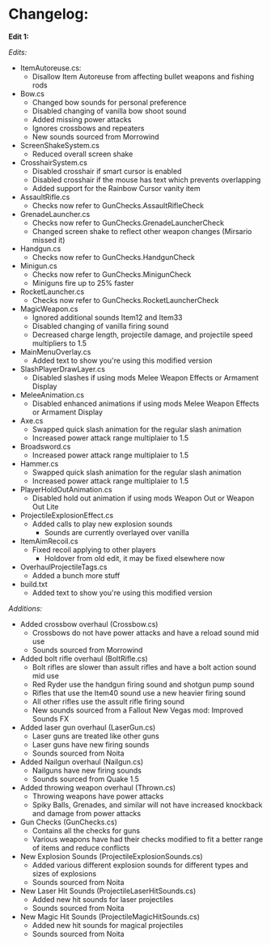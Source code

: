 # Changelog:

**Edit 1:**

*Edits:*
* ItemAutoreuse.cs:
	* Disallow Item Autoreuse from affecting bullet weapons and fishing rods
* Bow.cs
	* Changed bow sounds for personal preference
	* Disabled changing of vanilla bow shoot sound
	* Added missing power attacks
	* Ignores crossbows and repeaters
	* New sounds sourced from Morrowind
* ScreenShakeSystem.cs
	* Reduced overall screen shake
* CrosshairSystem.cs
	* Disabled crosshair if smart cursor is enabled
	* Disabled crosshair if the mouse has text which prevents overlapping
	* Added support for the Rainbow Cursor vanity item
* AssaultRifle.cs
	* Checks now refer to GunChecks.AssaultRifleCheck
* GrenadeLauncher.cs
	* Checks now refer to GunChecks.GrenadeLauncherCheck
	* Changed screen shake to reflect other weapon changes (Mirsario missed it)
* Handgun.cs
	* Checks now refer to GunChecks.HandgunCheck
* Minigun.cs
	* Checks now refer to GunChecks.MinigunCheck
	* Miniguns fire up to 25% faster
* RocketLauncher.cs
	* Checks now refer to GunChecks.RocketLauncherCheck
* MagicWeapon.cs
	* Ignored additional sounds Item12 and Item33
	* Disabled changing of vanilla firing sound
	* Decreased charge length, projectile damage, and projectile speed multipliers to 1.5
* MainMenuOverlay.cs
	* Added text to show you're using this modified version
* SlashPlayerDrawLayer.cs
	* Disabled slashes if using mods Melee Weapon Effects or Armament Display
* MeleeAnimation.cs
	* Disabled enhanced animations if using mods Melee Weapon Effects or Armament Display
* Axe.cs
	* Swapped quick slash animation for the regular slash animation
	* Increased power attack range multiplaier to 1.5
* Broadsword.cs
	* Increased power attack range multiplaier to 1.5
* Hammer.cs
	* Swapped quick slash animation for the regular slash animation
	* Increased power attack range multiplaier to 1.5
* PlayerHoldOutAnimation.cs
	* Disabled hold out animation if using mods Weapon Out or Weapon Out Lite
* ProjectileExplosionEffect.cs
	* Added calls to play new explosion sounds
		* Sounds are currently overlayed over vanilla
* ItemAimRecoil.cs
	* Fixed recoil applying to other players
		* Holdover from old edit, it may be fixed elsewhere now
* OverhaulProjectileTags.cs
	* Added a bunch more stuff
* build.txt
	* Added text to show you're using this modified version


*Additions:*
* Added crossbow overhaul (Crossbow.cs)
	* Crossbows do not have power attacks and have a reload sound mid use
	* Sounds sourced from Morrowind
* Added bolt rifle overhaul (BoltRifle.cs)
	* Bolt rifles are slower than assult rifles and have a bolt action sound mid use
	* Red Ryder use the handgun firing sound and shotgun pump sound
	* Rifles that use the Item40 sound use a new heavier firing sound
	* All other rifles use the assult rifle firing sound
	* New sounds sourced from a Fallout New Vegas mod: Improved Sounds FX
* Added laser gun overhaul (LaserGun.cs)
	* Laser guns are treated like other guns
	* Laser guns have new firing sounds
	* Sounds sourced from Noita
* Added Nailgun overhaul (Nailgun.cs)
	* Nailguns have new firing sounds
	* Sounds sourced from Quake 1.5
* Added throwing weapon overhaul (Thrown.cs)
	* Throwing weapons have power attacks
	* Spiky Balls, Grenades, and similar will not have increased knockback and damage from power attacks
* Gun Checks (GunChecks.cs)
	* Contains all the checks for guns
	* Various weapons have had their checks modified to fit a better range of items and reduce conflicts
* New Explosion Sounds (ProjectileExplosionSounds.cs)
	* Added various different explosion sounds for different types and sizes of explosions
	* Sounds sourced from Noita
* New Laser Hit Sounds (ProjectileLaserHitSounds.cs)
	* Added new hit sounds for laser projectiles
	* Sounds sourced from Noita
* New Magic Hit Sounds (ProjectileMagicHitSounds.cs)
	* Added new hit sounds for magical projectiles
	* Sounds sourced from Noita